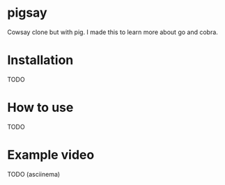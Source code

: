 # pigsay
Cowsay clone but with pig. I made this to learn more about go and cobra.

# Installation
TODO

# How to use
TODO

# Example video
TODO (asciinema)
